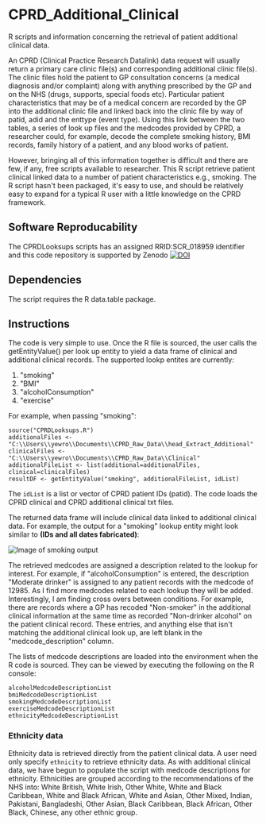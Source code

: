 # CPRD_Additional_Clinical
R scripts and information concerning the retrieval of patient additional clinical data. 

An CPRD (Clinical Practice Research Datalink) data request will usually return a primary care clinic file(s) and corresponding additional clinic file(s). The clinic files hold the patient to GP consultation concerns (a medical diagnosis and/or complaint) along with anything prescribed by the GP and on the NHS (drugs, supports, special foods etc). Particular patient characteristics that may be of a medical concern are recorded by the GP into the additional clinic file and linked back into the clinic file by way of patid, adid and the enttype (event type). Using this link between the two tables, a series of look up files and the medcodes provided by CPRD, a researcher could, for example, decode the complete smoking history, BMI records, family history of a patient, and any blood works of patient. 

However, bringing all of this information together is difficult and there are few, if any, free scripts available to researcher. This R script retrieve patient clinical linked data to a number of patient characteristics e.g., smoking. The R script hasn't been packaged, it's easy to use, and should be relatively easy to expand for a typical R user with a little knowledge on the CPRD framework.

## Software Reproducability 

The CPRDLooksups scripts has an assigned RRID:SCR_018959 identifier and this code repository is supported by Zenodo <a href="https://zenodo.org/badge/latestdoi/286531968"><img src="https://zenodo.org/badge/286531968.svg" alt="DOI"></a>

## Dependencies  

The script requires the R data.table package. 

## Instructions

The code is very simple to use. Once the R file is sourced, the user calls the getEntityValue() per look up entity to yield a data frame of clinical and additional clinical records. The supported lookp entites are currently:
1) "smoking"
2) "BMI"
3) "alcoholConsumption"
4) "exercise"

For example, when passing "smoking":

```
source("CPRDLooksups.R")
additionalFiles <- "C:\\Users\\yewro\\Documents\\CPRD_Raw_Data\\head_Extract_Additional"
clinicalFiles <- "C:\\Users\\yewro\\Documents\\CPRD_Raw_Data\\Clinical"
additionalFileList <- list(additional=additionalFiles, clinical=clinicalFiles)
resultDF <- getEntityValue("smoking", additionalFileList, idList)
```
The `idList` is a list or vector of CPRD patient IDs (patid). The code loads the CPRD clinical and CPRD additional clinical txt files.  

The returned data frame will include clinical data linked to additional clinical data. For example, the output for a "smoking" lookup entity might look similar to **(IDs and all dates fabricated)**:

![Image of smoking output](https://github.com/acnash/CPRD_Additional_Clinical/blob/master/smoking.PNG)

The retrieved medcodes are assigned a description related to the lookup for interest. For example, if "alcoholConsumption" is entered, the description "Moderate drinker" is assigned to any patient records with the medcode of 12985. As I find more medcodes related to each lookup they will be added. Interestingly, I am finding cross overs between conditions. For example, there are records where a GP has recoded "Non-smoker" in the additional clinical information at the same time as recorded "Non-drinker alcohol" on the patient clinical record. These entries, and anything else that isn't matching the additional clinical look up, are left blank in the "medcode_description" column. 

The lists of medcode descriptions are loaded into the environment when the R code is sourced. They can be viewed by executing the following on the R console:
```
alcoholMedcodeDescriptionList
bmiMedcodeDescriptionList
smokingMedcodeDescriptionList
exerciseMedcodeDescriptionList
ethnicityMedcodeDescriptionList
```

### Ethnicity data
Ethnicity data is retrieved directly from the patient clinical data. A user need only specify `ethnicity` to retrieve ethnicity data. As with additional clinical data, we have begun to populate the script with medcode descriptions for ethnicity. Ethnicities are grouped according to the recommendations of the NHS into: White British, White Irish, Other White, White and Black Caribbean, White and Black African, White and Asian, Other Mixed, Indian, Pakistani, Bangladeshi, Other Asian, Black Caribbean, Black African, Other Black, Chinese, any other ethnic group. 

